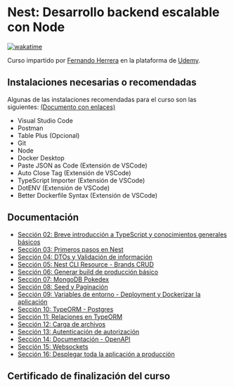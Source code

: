 
# Nest: Desarrollo backend escalable con Node

[![wakatime](https://wakatime.com/badge/user/8ef73281-6d0a-4758-af11-fd880ca3009c/project/728d7a26-a393-49f1-8c75-afb54478087a.svg?style=for-the-badge)](https://wakatime.com/badge/user/8ef73281-6d0a-4758-af11-fd880ca3009c/project/728d7a26-a393-49f1-8c75-afb54478087a)

Curso impartido por [Fernando Herrera](https://fernando-herrera.com/#/) en la plataforma de [Udemy](https://www.udemy.com/course/nest-framework/).

## Instalaciones necesarias o recomendadas

Algunas de las instalaciones recomendadas para el curso son las siguientes: [(Documento con enlaces)](https://gist.github.com/Klerith/c0ef4f48d986e2cf3308bb54fff84ea5)

- Visual Studio Code
- Postman
- Table Plus (Opcional)
- Git
- Node
- Docker Desktop
- Paste JSON as Code (Extensión de VSCode)
- Auto Close Tag (Extensión de VSCode)
- TypeScript Importer (Extensión de VSCode)
- DotENV (Extensión de VSCode)
- Better Dockerfile Syntax (Extensión de VSCode)

## Documentación

- [Sección 02: Breve introducción a TypeScript y conocimientos generales básicos](./02-Introduccion_TypeScript/README.md)
- [Sección 03: Primeros pasos en Nest](./03-Primes_pasos_Nest/README.md)
- [Sección 04: DTOs y Validación de información](./04-DTOs_Validacion_informacion/README.md)
- [Sección 05: Nest CLI Resource - Brands CRUD](./05-Nest_CLI_Resource_Brands_CRUD/README.md)
- [Sección 06: Generar build de producción básico](./06-Generar_build_produccion_basico/README.md)
- [Sección 07: MongoDB Pokedex](./07-MongoDB_Pokedex/README.md)
- [Sección 08: Seed y Paginación](./08-Seed_Paginacion/README.md)
- [Sección 09: Variables de entorno - Deployment y Dockerizar la aplicación](./09-Variables_Entorno_Deployment_Dockerizar/README.md)
- [Sección 10: TypeORM - Postgres](./10-TypeORM_Postgres/README.md)
- [Sección 11: Relaciones en TypeORM](./11-Relaciones_TypeORM/README.md)
- [Sección 12: Carga de archivos](./12-Carga_archivos/README.md)
- [Sección 13: Autenticación de autorización](./13-Autenticacion_de_autorizacion/README.md)
- [Sección 14: Documentación - OpenAPI](./14-Documentacion_OpenAPI/README.md)
- [Sección 15: Websockets](./15-Websockets/README.md)
- [Sección 16: Desplegar toda la aplicación a producción](./16-Desplegar_aplicacion_produccion/README.md)

## Certificado de finalización del curso
